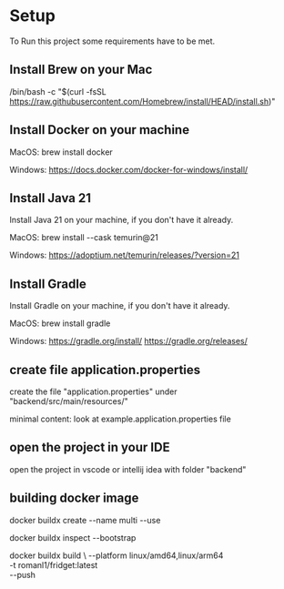 # Setup
To Run this project some requirements have to be met.

## Install Brew on your Mac
/bin/bash -c "$(curl -fsSL https://raw.githubusercontent.com/Homebrew/install/HEAD/install.sh)"

## Install Docker on your machine
MacOS:
brew install docker

Windows:
https://docs.docker.com/docker-for-windows/install/

## Install Java 21
Install Java 21 on your machine, if you don't have it already.

MacOS:
brew install --cask temurin@21

Windows:
https://adoptium.net/temurin/releases/?version=21

## Install Gradle
Install Gradle on your machine, if you don't have it already.

MacOS:
brew install gradle

Windows:
https://gradle.org/install/
https://gradle.org/releases/


## create file application.properties
create the file "application.properties" under "backend/src/main/resources/"

minimal content:
look at example.application.properties file

## open the project in your IDE
open the project in vscode or intellij idea with folder "backend"

## building docker image
docker buildx create --name multi --use

docker buildx inspect --bootstrap

docker buildx build \ 
  --platform linux/amd64,linux/arm64 \
  -t romanl1/fridget:latest \
  --push